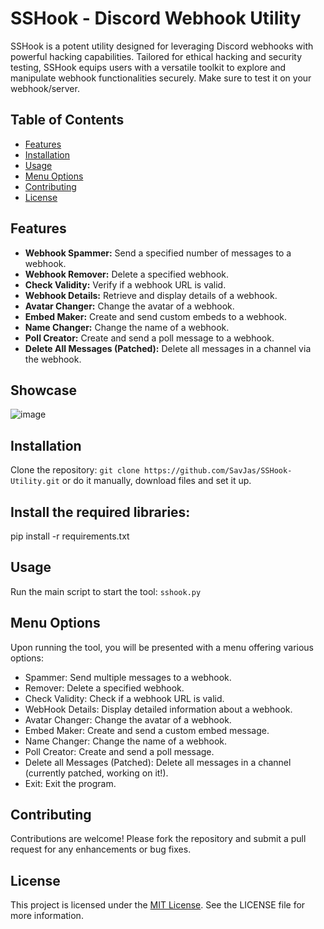 
# SSHook - Discord Webhook Utility

SSHook is a potent utility designed for leveraging Discord webhooks with powerful hacking capabilities. Tailored for ethical hacking and security testing, SSHook equips users with a versatile toolkit to explore and manipulate webhook functionalities securely. Make sure to test it on your webhook/server.

## Table of Contents
- [Features](#features)
- [Installation](#installation)
- [Usage](#usage)
- [Menu Options](#menu-options)
- [Contributing](#contributing)
- [License](#license)

## Features
- **Webhook Spammer:** Send a specified number of messages to a webhook.
- **Webhook Remover:** Delete a specified webhook.
- **Check Validity:** Verify if a webhook URL is valid.
- **Webhook Details:** Retrieve and display details of a webhook.
- **Avatar Changer:** Change the avatar of a webhook.
- **Embed Maker:** Create and send custom embeds to a webhook.
- **Name Changer:** Change the name of a webhook.
- **Poll Creator:** Create and send a poll message to a webhook.
- **Delete All Messages (Patched):** Delete all messages in a channel via the webhook.


## Showcase

![image](https://github.com/SavJas/SSHook-Utility/assets/86425637/9c563937-b2ae-4670-a241-76063ada76db)

    
## Installation
Clone the repository: 
```git clone https://github.com/SavJas/SSHook-Utility.git```
or do it manually, download files and set it up.

## Install the required libraries:
pip install -r requirements.txt

## Usage
Run the main script to start the tool:
```sshook.py```

## Menu Options
Upon running the tool, you will be presented with a menu offering various options:
- Spammer: Send multiple messages to a webhook.
- Remover: Delete a specified webhook.
- Check Validity: Check if a webhook URL is valid.
- WebHook Details: Display detailed information about a webhook.
- Avatar Changer: Change the avatar of a webhook.
- Embed Maker: Create and send a custom embed message.
- Name Changer: Change the name of a webhook.
- Poll Creator: Create and send a poll message.
- Delete all Messages (Patched): Delete all messages in a channel (currently patched, working on it!).
- Exit: Exit the program.

## Contributing
Contributions are welcome! Please fork the repository and submit a pull request for any enhancements or bug fixes.

## License
This project is licensed under the [MIT License](https://github.com/SavJas/LysHook-Utility/blob/main/LICENSE). See the LICENSE file for more information.

